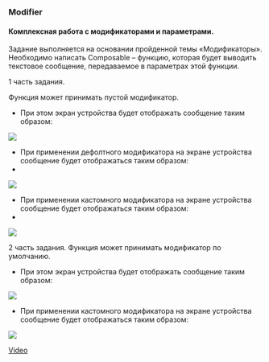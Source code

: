 ### Modifier
#### Комплексная работа с модификаторами и параметрами.

Задание выполняется на основании пройденной темы «Модификаторы». Необходимо написать Composable – функцию, которая будет выводить текстовое сообщение, передаваемое в параметрах этой функции.


1 часть задания.

Функция может принимать пустой модификатор.

- При этом экран устройства будет отображать сообщение таким образом:

![](https://static.tildacdn.com/tild3733-3962-4133-a630-623536623466/1.png)

- При применении дефолтного модификатора на экране устройства сообщение будет отображаться таким образом:
- 
![](https://static.tildacdn.com/tild6565-3164-4330-b038-396436666665/2.png)

- При применении кастомного модификатора на экране устройства сообщение будет отображаться таким образом:
- 
![](https://static.tildacdn.com/tild6238-3234-4533-a265-356230376438/3.png)


2 часть задания. Функция может принимать модификатор по умолчанию. 
- При этом экран устройства будет отображать сообщение таким образом:

![](https://static.tildacdn.com/tild6238-3234-4533-a265-356230376438/3.png)


- При применении кастомного модификатора на экране устройства сообщение будет отображаться таким образом:

![](https://static.tildacdn.com/tild6265-6537-4562-b263-333439633266/5.png)

[Video](https://rutube.ru/video/private/bc9cc989e70b97df38b690083c777a3f/?p=f14KNwDALltP9645wUpovQ)

